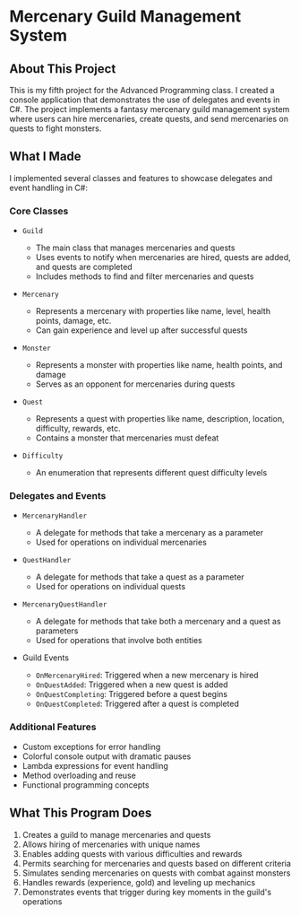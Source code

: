 # Mercenary Guild Management System

## About This Project
This is my fifth project for the Advanced Programming class. I created a console application that demonstrates the use of delegates and events in C#. The project implements a fantasy mercenary guild management system where users can hire mercenaries, create quests, and send mercenaries on quests to fight monsters.

## What I Made
I implemented several classes and features to showcase delegates and event handling in C#:

### Core Classes
- `Guild`
  - The main class that manages mercenaries and quests
  - Uses events to notify when mercenaries are hired, quests are added, and quests are completed
  - Includes methods to find and filter mercenaries and quests

- `Mercenary`
  - Represents a mercenary with properties like name, level, health points, damage, etc.
  - Can gain experience and level up after successful quests

- `Monster`
  - Represents a monster with properties like name, health points, and damage
  - Serves as an opponent for mercenaries during quests

- `Quest`
  - Represents a quest with properties like name, description, location, difficulty, rewards, etc.
  - Contains a monster that mercenaries must defeat

- `Difficulty`
  - An enumeration that represents different quest difficulty levels

### Delegates and Events
- `MercenaryHandler`
  - A delegate for methods that take a mercenary as a parameter
  - Used for operations on individual mercenaries

- `QuestHandler`
  - A delegate for methods that take a quest as a parameter
  - Used for operations on individual quests

- `MercenaryQuestHandler`
  - A delegate for methods that take both a mercenary and a quest as parameters
  - Used for operations that involve both entities

- Guild Events
  - `OnMercenaryHired`: Triggered when a new mercenary is hired
  - `OnQuestAdded`: Triggered when a new quest is added
  - `OnQuestCompleting`: Triggered before a quest begins
  - `OnQuestCompleted`: Triggered after a quest is completed

### Additional Features
- Custom exceptions for error handling
- Colorful console output with dramatic pauses
- Lambda expressions for event handling
- Method overloading and reuse
- Functional programming concepts

## What This Program Does
1. Creates a guild to manage mercenaries and quests
2. Allows hiring of mercenaries with unique names
3. Enables adding quests with various difficulties and rewards
4. Permits searching for mercenaries and quests based on different criteria
5. Simulates sending mercenaries on quests with combat against monsters
6. Handles rewards (experience, gold) and leveling up mechanics
7. Demonstrates events that trigger during key moments in the guild's operations